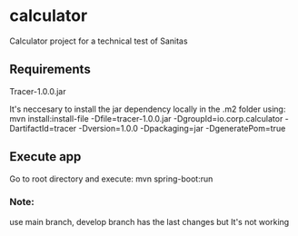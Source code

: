 # calculator
Calculator project for a technical test of Sanitas
## Requirements
Tracer-1.0.0.jar

It's neccesary to install the jar dependency locally in the .m2 folder using:
mvn install:install-file -Dfile=tracer-1.0.0.jar -DgroupId=io.corp.calculator -DartifactId=tracer
-Dversion=1.0.0 -Dpackaging=jar -DgeneratePom=true
## Execute app
Go to root directory and execute:
mvn spring-boot:run

### Note: 
use main branch, develop branch has the last changes but It's not working
